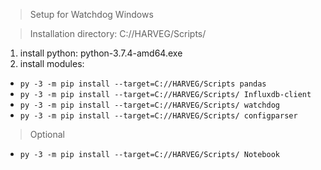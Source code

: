 > Setup for Watchdog Windows

> Installation directory: C://HARVEG/Scripts/

1. install python: python-3.7.4-amd64.exe
2. install modules:
* ```py -3 -m pip install --target=C://HARVEG/Scripts pandas```
* ```py -3 -m pip install --target=C://HARVEG/Scripts/ Influxdb-client```
* ```py -3 -m pip install --target=C://HARVEG/Scripts/ watchdog```
* ```py -3 -m pip install --target=C://HARVEG/Scripts/ configparser```
> Optional
* ```py -3 -m pip install --target=C://HARVEG/Scripts/ Notebook```
